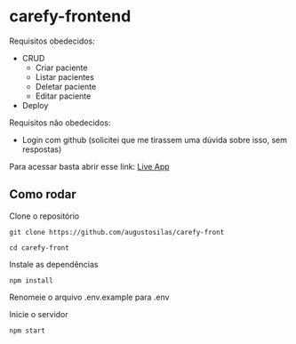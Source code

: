 # carefy-frontend

Requisitos obedecidos:
 - CRUD
   - Criar paciente
   - Listar pacientes
   - Deletar paciente
   - Editar paciente
 - Deploy
 
Requisitos não obedecidos:
 - Login com github (solicitei que me tirassem uma dúvida sobre isso, sem respostas)

Para acessar basta abrir esse link: [Live App](https://starfish-app-cje9v.ondigitalocean.app/)

## Como rodar
Clone o repositório
```
git clone https://github.com/augustosilas/carefy-front

cd carefy-front
```

Instale as dependências
```
npm install
```

Renomeie o arquivo .env.example para .env


Inicie o servidor
```
npm start
```
